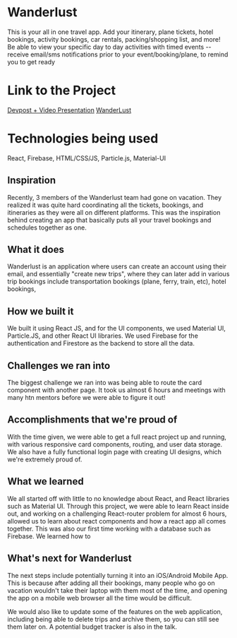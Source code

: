 # Wanderlust

This is your all in one travel app. Add your itinerary, plane tickets, hotel bookings, activity bookings, car rentals, packing/shopping list, and more! Be able to view your specific day to day activities with timed events -- receive email/sms notifications prior to your event/booking/plane, to remind you to get ready

# Link to the Project

[Devpost + Video Presentation](https://devpost.com/software/wanderlust-ityjl6)
[WanderLust](https://wanderlust-htn.vercel.app/create-trip)

# Technologies being used

React, Firebase, HTML/CSS/JS, Particle.js, Material-UI

## Inspiration

Recently, 3 members of the Wanderlust team had gone on vacation. They realized it was quite hard coordinating all the tickets, bookings, and itineraries as they were all on different platforms. This was the inspiration behind creating an app that basically puts all your travel bookings and schedules together as one.

## What it does

Wanderlust is an application where users can create an account using their email, and essentially "create new trips", where they can later add in various trip bookings include transportation bookings (plane, ferry, train, etc), hotel bookings,

## How we built it

We built it using React JS, and for the UI components, we used Material UI, Particle.JS, and other React UI libraries. We used Firebase for the authentication and Firestore as the backend to store all the data.

## Challenges we ran into

The biggest challenge we ran into was being able to route the card component with another page. It took us almost 6 hours and meetings with many htn mentors before we were able to figure it out!

## Accomplishments that we're proud of

With the time given, we were able to get a full react project up and running, with various responsive card components, routing, and user data storage. We also have a fully functional login page with creating UI designs, which we're extremely proud of.

## What we learned

We all started off with little to no knowledge about React, and React libraries such as Material UI. Through this project, we were able to learn React inside out, and working on a challenging React-router problem for almost 6 hours, allowed us to learn about react components and how a react app all comes together. This was also our first time working with a database such as Firebase. We learned how to

## What's next for Wanderlust

The next steps include potentially turning it into an iOS/Android Mobile App. This is because after adding all their bookings, many people who go on vacation wouldn't take their laptop with them most of the time, and opening the app on a mobile web browser all the time would be difficult.

We would also like to update some of the features on the web application, including being able to delete trips and archive them, so you can still see them later on. A potential budget tracker is also in the talk.

